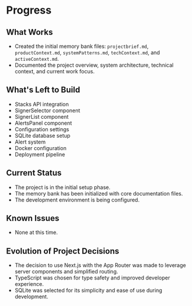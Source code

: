 # Progress

## What Works
- Created the initial memory bank files: `projectbrief.md`, `productContext.md`, `systemPatterns.md`, `techContext.md`, and `activeContext.md`.
- Documented the project overview, system architecture, technical context, and current work focus.

## What's Left to Build
- Stacks API integration
- SignerSelector component
- SignerList component
- AlertsPanel component
- Configuration settings
- SQLite database setup
- Alert system
- Docker configuration
- Deployment pipeline

## Current Status
- The project is in the initial setup phase.
- The memory bank has been initialized with core documentation files.
- The development environment is being configured.

## Known Issues
- None at this time.

## Evolution of Project Decisions
- The decision to use Next.js with the App Router was made to leverage server components and simplified routing.
- TypeScript was chosen for type safety and improved developer experience.
- SQLite was selected for its simplicity and ease of use during development.
